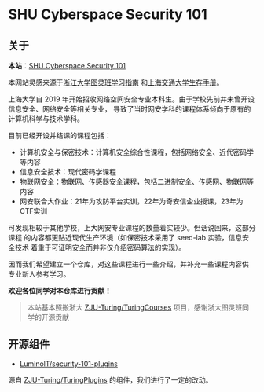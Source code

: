 # SHU Cyberspace Security 101
## 关于

**本站**：[SHU Cyberspace Security 101](https://shu-cake1salie.github.io/SHU-Cyberspace-Security-101/)

本网站灵感来源于[浙江大学图灵班学习指南](https://zju-turing.github.io/TuringCourses/)
和[上海交通大学生存手册](https://survivesjtu.gitbook.io/survivesjtumanual/)。

上海大学自 2019 年开始招收网络空间安全专业本科生。由于学校先前并未曾开设信息安全、网络安全等相关专业，
导致了当时网安学科的课程体系倾向于原有的计算机科学与技术学科。

目前已经开设并结课的课程包括：

- 计算机安全与保密技术：计算机安全综合性课程，包括网络安全、近代密码学等内容
- 信息安全技术：现代密码学课程
- 物联网安全：物联网、传感器安全课程，包括二进制安全、传感网、物联网等内容
- 网安联合大作业：21年为攻防平台实训，22年为奇安信企业授课，23年为CTF实训

可发现相较于其他学校，上大网安专业课程的数量着实较少。但话说回来，这部分课程
的内容都更贴近现代生产环境（如保密技术采用了 seed-lab 实验，信息安全技术
着重于可证明安全而并非仅介绍密码算法的实现）。

因而我们希望建立一个仓库，对这些课程进行一些介绍，并补充一些课程内容供
专业新人参考学习。

**欢迎各位同学对本仓库进行贡献！**


> 本站基本照搬浙大 [ZJU-Turing/TuringCourses](https://github.com/ZJU-Turing/TuringCourses/) 项目，感谢浙大图灵班同学的开源贡献

## 开源组件

- [LuminolT/security-101-plugins](https://github.com/LuminolT/security-101-plugins)

源自 [ZJU-Turing/TuringPlugins](https://github.com/ZJU-Turing/TuringPlugins) 的组件，我们进行了一定的改动。
